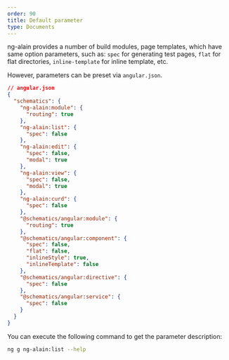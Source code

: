 ```yaml
---
order: 90
title: Default parameter
type: Documents
---
```


ng-alain provides a number of build modules, page templates, which have same option parameters, such as: `spec` for generating test pages, `flat` for flat directories, `inline-template` for inline template, etc.

However, parameters can be preset via `angular.json`.

```json
// angular.json
{
  "schematics": {
    "ng-alain:module": {
      "routing": true
    },
    "ng-alain:list": {
      "spec": false
    },
    "ng-alain:edit": {
      "spec": false,
      "modal": true
    },
    "ng-alain:view": {
      "spec": false,
      "modal": true
    },
    "ng-alain:curd": {
      "spec": false
    },
    "@schematics/angular:module": {
      "routing": true
    },
    "@schematics/angular:component": {
      "spec": false,
      "flat": false,
      "inlineStyle": true,
      "inlineTemplate": false
    },
    "@schematics/angular:directive": {
      "spec": false
    },
    "@schematics/angular:service": {
      "spec": false
    }
  }
}
```

You can execute the following command to get the parameter description:

```bash
ng g ng-alain:list --help
```
